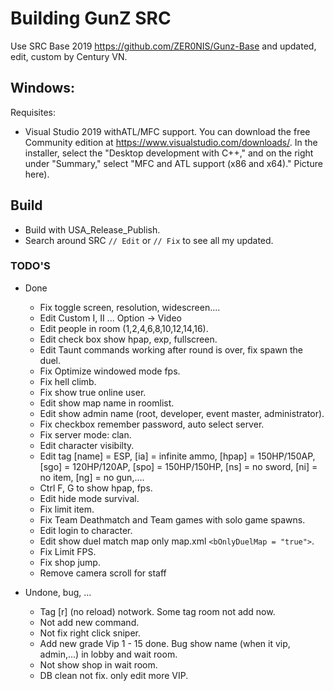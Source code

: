 # Building GunZ SRC
Use SRC Base 2019 https://github.com/ZER0NIS/Gunz-Base and updated, edit, custom by Century VN.

## Windows:
Requisites:

* Visual Studio 2019 withATL/MFC support. You can download the free Community edition at https://www.visualstudio.com/downloads/. In the installer, select the "Desktop development with C++," and on the right under "Summary," select "MFC and ATL support (x86 and x64)." Picture here).

## Build
* Build with USA_Release_Publish.
* Search around SRC `// Edit` or `// Fix` to see all my updated.

### TODO'S
* Done
	- Fix toggle screen, resolution, widescreen....
	- Edit Custom I, II ... Option -> Video
	- Edit people in room (1,2,4,6,8,10,12,14,16).
	- Edit check box show hpap, exp, fullscreen.
	- Edit Taunt commands working after round is over, fix spawn the duel.
	- Fix Optimize windowed mode fps.
	- Fix hell climb.
	- Fix show true online user.
	- Edit show map name in roomlist.
	- Edit show admin name (root, developer, event master, administrator).
	- Fix checkbox remember password, auto select server.
	- Fix server mode: clan.
	- Edit character visibilty.
	- Edit tag [name] = ESP, [ia] = infinite ammo, [hpap] = 150HP/150AP, [sgo] = 120HP/120AP, [spo] = 150HP/150HP, [ns] = no sword, [ni] = no item, [ng] = no gun,....
	- Ctrl F, G to show hpap, fps.
	- Edit hide mode survival.
	- Fix limit item.
	- Fix Team Deathmatch and Team games with solo game spawns.
	- Edit login to character.
	- Edit show duel match map only map.xml `<bOnlyDuelMap = "true">`.
	- Fix Limit FPS. 
	- Fix shop jump.
	- Remove camera scroll for staff


* Undone, bug, ...
	- Tag [r] (no reload) notwork. Some tag room not add now.
	- Not add new command.
	- Not fix right click sniper.
	- Add new grade Vip 1 - 15 done. Bug show name (when it vip, admin,...) in lobby and wait room.
	- Not show shop in wait room.
	- DB clean not fix. only edit more VIP.